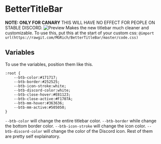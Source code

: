 # BetterTitleBar
**NOTE: ONLY FOR CANARY**
THIS WILL HAVE NO EFFECT FOR PEOPLE ON STABLE DISCORD.
![Preview](https://rawgit.com/MGRich/BetterTitleBar/master/DiscordCanary_2017-10-21_17-01-57.png)
Makes the new titlebar much cleaner and customizable.
To use this, put this at the start of your custom css:
```@import url(https://rawgit.com/MGRich/BetterTitleBar/master/code.css)```
## Variables
To use the variables, position them like this.
```
:root {
    --btb-color:#171717;
    --btb-border:#252525;
    --btb-icon-stroke:white;
    --btb-discord-color:white;
    --btb-close-hover:#E81123;
    --btb-close-active:#F1707A;
    --btb-mm-hover:#363636;
    --btb-mm-active:#505050;
}
```
`--btb-color` will change the entire titlebar color.
`--btb-border` while change the bottom border color.
`--btb-icon-stroke` will change the icon color.
`--btb-discord-color` will change the color of the Discord icon.
Rest of them are pretty self explainatory.
